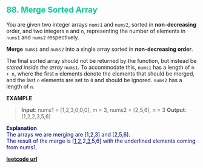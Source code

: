<h2 style="color:#0C9;">88. Merge Sorted Array</h2>

You are given two integer arrays `nums1` and `nums2`, sorted in **non-decreasing** order, and two integers `m` and `n`, representing the number of elements in `nums1` and `nums2` respectively.

**Merge** `nums1` and `nums2` into a single array sorted in **non-decreasing order**.

The final sorted array should not be returned by the function, but instead be *stored inside the array* `nums1`. To accommodate this, `nums1` has a length of `m + n`, where the first `m` elements denote the elements that should be merged, and the last `n` elements are set to `0` and should be ignored. `nums2` has a length of `n`.

**EXAMPLE**
>**Input**: nums1 = [1,2,3,0,0,0], m = 3, nums2 = [2,5,6], n = 3
**Output**: [1,2,2,3,5,6]

<p style="color:#007;">
<b>Explanation</b><br>
The arrays we are merging are [1,2,3] and [2,5,6].<br>
The result of the merge is [<u>1</u>,<u>2</u>,2,<u>3</u>,5,6] with the underlined elements coming from nums1.
</p>

**[leetcode url](https://leetcode.com/problems/merge-sorted-array/description)**
